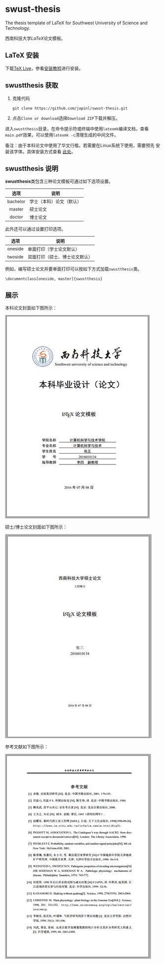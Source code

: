 swust-thesis
============

The thesis template of LaTeX for Southwest University of Science and
Technology.

西南科技大学*LaTeX*论文模板。

LaTeX 安装
--------

下载[TeX Live][]，参看[安装教程][]进行安装。

swustthesis 获取
----------------

1. 克隆代码
   ```
   git clone https://github.com/japinl/swust-thesis.git
   ```
2. 点击`Clone or download`选择`Download ZIP`下载并解压。

进入`swustthesis`目录，在命令提示符或终端中使用`latexmk`编译文档，查看
`main.pdf`效果，可以使用`latexmk -c`清理生成的中间文件。

备注：由于本科论文中使用了华文行楷，若需要在Linux系统下使用，需要预先
安装该字体。具体安装方式查看
[此处](http://blog.csdn.net/Kai_gai/article/details/51281440)。

swustthesis 说明
----------------

**swustthesis**类包含三种论文模板可通过如下选项设置。

| 选项     | 说明                      |
|:--------:|---------------------------|
| bachelor | 学士（本科）论文（默认）  |
| master   | 硕士论文                  |
| doctor   | 博士论文                  |

此外还可以通过设置打印选项。

| 选项    | 说明                          |
|---------|-------------------------------|
| oneside | 单面打印（学士论文默认）      |
| twoside | 双面打印（硕士、博士论文默认）|

例如，编写硕士论文并要单面打印可以按如下方式加载`swustthesis`类。

```
\documentclass[oneside, master]{swustthesis}
```

展示
-----

本科论文封面如下图所示：

![本科论文封面](figures/bachelor_titlepage.png)

硕士/博士论文封面如下图所示：

![硕士/博士论文封面](figures/master_doctor_titlepage.png)

参考文献如下图所示：

![参考文献](figures/reference_example.png)

[TeX Live]: http://tug.org/texlive/
[安装教程]: http://tug.org/texlive/quickinstall.html
